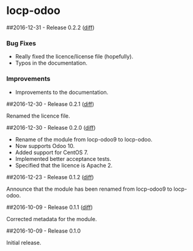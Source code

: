 # locp-odoo

##2016-12-31 - Release 0.2.2 ([diff](https://github.com/locp/puppet-odoo/compare/0.2.1...0.2.2))

### Bug Fixes
* Really fixed the licence/license file (hopefully).
* Typos in the documentation.

### Improvements
* Improvements to the documentation.

##2016-12-30 - Release 0.2.1 ([diff](https://github.com/locp/puppet-odoo/compare/0.2.0...0.2.1))

Renamed the licence file.

##2016-12-30 - Release 0.2.0 ([diff](https://github.com/locp/puppet-odoo/compare/0.1.2...0.2.0))

* Rename of the module from locp-odoo9 to locp-odoo.
* Now supports Odoo 10.
* Added support for CentOS 7.
* Implemented better acceptance tests.
* Specified that the licence is Apache 2.

##2016-12-23 - Release 0.1.2 ([diff](https://github.com/locp/puppet-odoo/compare/0.1.1...0.1.2))

Announce that the module has been renamed from locp-odoo9 to locp-odoo.

##2016-10-09 - Release 0.1.1 ([diff](https://github.com/locp/puppet-odoo/compare/0.1.0...0.1.1))

Corrected metadata for the module.

##2016-10-09 - Release 0.1.0

Initial release.
